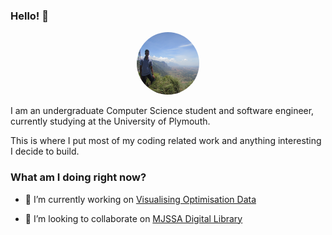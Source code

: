 ### Hello! 👋

<kbd>
<p align="center">
  <img style="border-radius: 50%;" width="100" height="100" src="image.jpg">
</p>
</kbd>

I am an undergraduate Computer Science student and software engineer, currently studying at the University of Plymouth.

This is where I put most of my coding related work and anything interesting I decide to build.

### What am I doing right now?

- 🔭 I’m currently working on [Visualising Optimisation Data](https://github.com/GoelBiju/Visualising-Optimisation-Data)

- 👯 I’m looking to collaborate on [MJSSA Digital Library](https://github.com/MJSSA/digital-library-mobile)

<!--
**GoelBiju/goelbiju** is a ✨ _special_ ✨ repository because its `README.md` (this file) appears on your GitHub profile.

Here are some ideas to get you started:

- 🔭 I’m currently working on ...
- 🌱 I’m currently learning ...
- 👯 I’m looking to collaborate on ...
- 🤔 I’m looking for help with ...
- 💬 Ask me about ...
- 📫 How to reach me: ...
- 😄 Pronouns: ...
- ⚡ Fun fact: ...
-->
